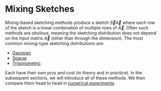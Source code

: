 # Mixing Sketches

Mixing-based sketching methods produce a sketch $\vec{S}\vec{A}$ where each row of the sketch is a linear combination of multiple rows of $\vec{A}$.
Often such methods are *obvlious*, meaning the sketching distribution does not depend on the input matrix $\vec{A}$ (other than through the dimension).
The most common mixing-type sketching distributions are:

- [Gaussian](./Gaussian-sketch.md)
- [Sparse](./sparse-sketch.md)
- [Trigonometric](./trig-sketch.md)

Each have their own pros and cost (in theory and in practice). 
In the subsequent sections, we will introduce all of these methods. 
We then compare them head to head in [numerical experiments](./which-sketch-should-i-use.ipynb).